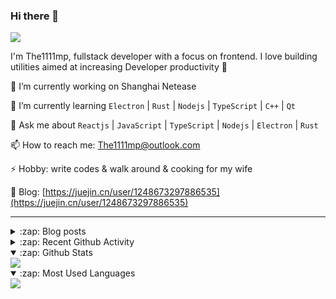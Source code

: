 ### Hi there 👋

![](https://komarev.com/ghpvc/?username=1111mp&color=green)

I'm The1111mp, fullstack developer with a focus on frontend. I love building utilities aimed at increasing Developer productivity 🙌

🔭 I’m currently working on Shanghai Netease

🌱 I’m currently learning `Electron` | `Rust` | `Nodejs` | `TypeScript` | `C++` | `Qt`

💬 Ask me about `Reactjs` | `JavaScript` | `TypeScript` | `Nodejs` | `Electron` | `Rust`

📫 How to reach me: <a href="mailto:The1111mp@outlook.com">The1111mp@outlook.com</a>

⚡ Hobby: write codes & walk around & cooking for my wife

📖 Blog: [https://juejin.cn/user/1248673297886535](https://juejin.cn/user/1248673297886535)

***

<details>
  <summary>:zap: Blog posts</summary>

  - [这里有从零开始构建现代化前端UI组件库所需要的一切](https://juejin.cn/post/7324011329883045915)
  - [使用 nvm-desktop 轻松安装和管理多个 node 版本](https://juejin.cn/post/7267791228872179727)
  - [Electron 中集成 SQLite3 数据库的最佳实践](https://juejin.cn/post/7202807471881306172)
  - [从0开发IM，单聊群聊在线离线消息以及消息的已读未读功能](https://juejin.cn/post/7202583557751865401)
  - [Electron（网页）中实现接近微信消息发送体验的消息输入框及界面](https://juejin.cn/post/7252505446396575781)
  - [Qt中基于QWebEngineView和QWebChannel实现与web的交互](https://juejin.cn/post/7238423148555501629)
</details>

<details>
  <summary>:zap: Recent Github Activity</summary>

  <!--START_SECTION:activity-->
1. 🗣 Commented on [#156](https://github.com/1111mp/nvm-desktop/issues/156#issuecomment-2606369106) in [1111mp/nvm-desktop](https://github.com/1111mp/nvm-desktop)
2. 🗣 Commented on [#2268](https://github.com/clash-verge-rev/clash-verge-rev/issues/2268#issuecomment-2606155802) in [clash-verge-rev/clash-verge-rev](https://github.com/clash-verge-rev/clash-verge-rev)
3. 🗣 Commented on [#156](https://github.com/1111mp/nvm-desktop/issues/156#issuecomment-2604220294) in [1111mp/nvm-desktop](https://github.com/1111mp/nvm-desktop)
4. 🗣 Commented on [#156](https://github.com/1111mp/nvm-desktop/issues/156#issuecomment-2603839010) in [1111mp/nvm-desktop](https://github.com/1111mp/nvm-desktop)
5. 🗣 Commented on [#156](https://github.com/1111mp/nvm-desktop/issues/156#issuecomment-2603676836) in [1111mp/nvm-desktop](https://github.com/1111mp/nvm-desktop)
6. 🗣 Commented on [#156](https://github.com/1111mp/nvm-desktop/issues/156#issuecomment-2603617395) in [1111mp/nvm-desktop](https://github.com/1111mp/nvm-desktop)
7. 🗣 Commented on [#156](https://github.com/1111mp/nvm-desktop/issues/156#issuecomment-2601872367) in [1111mp/nvm-desktop](https://github.com/1111mp/nvm-desktop)
8. 🗣 Commented on [#156](https://github.com/1111mp/nvm-desktop/issues/156#issuecomment-2601695574) in [1111mp/nvm-desktop](https://github.com/1111mp/nvm-desktop)
9. 🗣 Commented on [#156](https://github.com/1111mp/nvm-desktop/issues/156#issuecomment-2601575884) in [1111mp/nvm-desktop](https://github.com/1111mp/nvm-desktop)
10. 🎉 Merged PR [#153](https://github.com/1111mp/nvm-desktop/pull/153) in [1111mp/nvm-desktop](https://github.com/1111mp/nvm-desktop)
  <!--END_SECTION:activity-->
</details>

<details open>
  <summary>:zap: Github Stats</summary>

  <img align="center" src="https://github-readme-stats-sigma-five.vercel.app/api?username=1111mp&show_icons=true&hide_border=true&theme=gruvbox" />
</details>

<details open>
  <summary>:zap: Most Used Languages</summary>

  <img align="center" src="https://github-readme-stats-sigma-five.vercel.app/api/top-langs/?username=1111mp&layout=compact&show_icons=true&hide_border=true&theme=gruvbox" />
</details>


<!--
**1111mp/1111mp** is a ✨ _special_ ✨ repository because its `README.md` (this file) appears on your GitHub profile.

Here are some ideas to get you started:

- 🔭 I’m currently working on ...
- 🌱 I’m currently learning ...
- 👯 I’m looking to collaborate on ...
- 🤔 I’m looking for help with ...
- 💬 Ask me about ...
- 📫 How to reach me: ...
- 😄 Pronouns: ...
- ⚡ Fun fact: ...
-->
